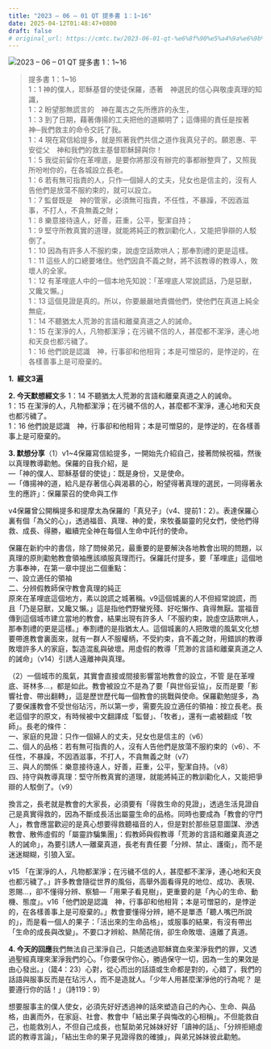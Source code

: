 ```yaml
---
title: "2023 – 06 – 01 QT 提多書 1：1~16"
date: 2025-04-12T01:48:47+0800
draft: false
# original_url: https://cmtc.tw/2023-06-01-qt-%e6%8f%90%e5%a4%9a%e6%9b%b8-1%ef%bc%9a116
---
```


![2023 – 06 – 01 QT 提多書 1：1~16](/images/qt.jpg  "2023 – 06 – 01 QT 提多書 1：1~16")

> 提多書 1：1~16  
> 1：1 神的僕人，耶穌基督的使徒保羅，憑著　神選民的信心與敬虔真理的知識，  
> 1：2 盼望那無謊言的　神在萬古之先所應許的永生，  
> 1：3 到了日期，藉著傳揚的工夫把他的道顯明了；這傳揚的責任是按著　神─我們救主的命令交託了我。  
> 1：4 現在寫信給提多，就是照著我們共信之道作我真兒子的。願恩惠、平安從父　神和我們的救主基督耶穌歸與你！  
> 1：5 我從前留你在革哩底，是要你將那沒有辦完的事都辦整齊了，又照我所吩咐你的，在各城設立長老。  
> 1：6 若有無可指責的人，只作一個婦人的丈夫，兒女也是信主的，沒有人告他們是放蕩不服約束的，就可以設立。  
> 1：7 監督既是　神的管家，必須無可指責，不任性，不暴躁，不因酒滋事，不打人，不貪無義之財；  
> 1：8 樂意接待遠人，好善，莊重，公平，聖潔自持；  
> 1：9 堅守所教真實的道理，就能將純正的教訓勸化人，又能把爭辯的人駁倒了。  
> 1：10 因為有許多人不服約束，說虛空話欺哄人；那奉割禮的更是這樣。  
> 1：11 這些人的口總要堵住。他們因貪不義之財，將不該教導的教導人，敗壞人的全家。  
> 1：12 有革哩底人中的一個本地先知說：「革哩底人常說謊話，乃是惡獸，又饞又懶。」  
> 1：13 這個見證是真的。所以，你要嚴嚴地責備他們，使他們在真道上純全無疵，  
> 1：14 不聽猶太人荒渺的言語和離棄真道之人的誡命。  
> 1：15 在潔淨的人，凡物都潔淨；在污穢不信的人，甚麼都不潔淨，連心地和天良也都污穢了。  
> 1：16 他們說是認識　神，行事卻和他相背；本是可憎惡的，是悖逆的，在各樣善事上是可廢棄的。

**1.  經文3遍**

**2. 今天默想經文**多 1：14 不聽猶太人荒渺的言語和離棄真道之人的誡命。  
1：15 在潔淨的人，凡物都潔淨；在污穢不信的人，甚麼都不潔淨，連心地和天良也都污穢了。  
1：16 他們說是認識　神，行事卻和他相背；本是可憎惡的，是悖逆的，在各樣善事上是可廢棄的。

**3. 默想分享**（1）v1~4保羅寫信給提多，一開始先介紹自己，接著問候祝福，然後以真理教導勸勉。保羅的自我介紹，是  
—「神的僕人、耶穌基督的使徒」：既是身份，又是使命。  
—「傳揚神的道，給凡是存著信心與渴慕的心，盼望得著真理的選民，一同得著永生的應許」：保羅蒙召的使命與工作

v4保羅曾公開稱提多和提摩太為保羅的「真兒子」（v4、提前1：2）。表達保羅心裏有個「為父的心」，透過福音、真理、神的愛，來牧養屬靈的兒女們，使他們得救、成長、得勝，繼續完全神在每個人生命中託付的使命。

保羅在新約中的書信，除了問候弟兄，最重要的是要解決各地教會出現的問題，以真理的原則勸勉教會領袖應該順服真理而行。保羅託付提多，要「革哩底」這個地方事奉神，在第一章中提出二個重點：  
一、設立適任的領袖  
二、分辨假教師保守教會真理的純正  
原來在革哩底這個地方，素以說謊之城著稱。v9這個城裏的人不但經常說謊，而且「乃是惡獸，又饞又懶。」這是指他們野蠻兇殘、好吃懶作、貪得無厭。當福音傳到這個城市建立當地的教會，結果出現有許多人「不服約束，說虛空話欺哄人，那奉割禮的更是這樣。」奉割禮的是指猶太人。這個城裏的人把敗壞的風氣文化想要帶進教會裏面來，就有一群人不服權柄，不受約束，貪不義之財，用錯誤的教導敗壞許多人的家庭，製造混亂與破壞。用虛假的教導「荒渺的言語和離棄真道之人的誡命」（v14）引誘人遠離神與真理。

（2）一個城市的風氣，其實會直接或間接影響當地教會的設立，不管 是在革哩底、哥林多…，都是如此。教會被設立不是為了要「與世俗妥協」，反而是要「影響社會、帶出翻轉」，這是歷世歷代每一個教會的挑戰與使命。保羅勸勉提多，為了要保護教會不受世俗玷污，所以第一步，需要先設立適任的領袖：按立長老。長老這個字的原文，有時候被中文翻譯成「監督」、「牧者」，還有一處被翻成「牧師」。長老的條件：  
一、家庭的見證：只作一個婦人的丈夫，兒女也是信主的（v6）  
二、個人的品格：若有無可指責的人，沒有人告他們是放蕩不服約束的（v6）、不任性，不暴躁，不因酒滋事，不打人，不貪無義之財（v7）  
三、與人的關係：樂意接待遠人，好善，莊重，公平，聖潔自持。（v8）  
四、持守與教導真理：堅守所教真實的道理，就能將純正的教訓勸化人，又能把爭辯的人駁倒了。（v9）

換言之，長老就是教會的大家長，必須要有「得救生命的見證」，透過生活見證自己是真實得救的，因為不斷成長活出屬靈生命的品格。同時也要成為「教會的守門人」，教會應當歡迎的是真心想要得救聽福音的人，但是對於那些惡意圖謀、滲透教會、散佈虛假的「屬靈詐騙集團」：假教師與假教導「荒渺的言語和離棄真道之人的誡命」，為要引誘人—離棄真道，長老有責任要「分辨、禁止、護衛」，而不是迷迷糊糊，引狼入室。

v15 「在潔淨的人，凡物都潔淨；在污穢不信的人，甚麼都不潔淨，連心地和天良也都污穢了。」許多教會隨從世界的風俗，高舉外面看得見的地位、成功、表現、恩賜…，卻不懂得分辨、察驗—「用果子看見樹」，更重要的是「內心的生命、動機、態度」。v16「他們說是認識　神，行事卻和他相背；本是可憎惡的，是悖逆的，在各樣善事上是可廢棄的。」教會要懂得分辨，絕不是單憑「聽人嘴巴所說的」，而是看一個人的果子：「活出來的生命品格」，或服事的結果，有沒有帶出「生命的成長與改變」。不要口才辨給、熱鬧花俏，卻生命敗壞、遠離了真道。

**4. 今天的回應**我們無法自己潔淨自己，只能透過耶穌寶血來潔淨我們的罪，又透過聖經真理來潔淨我們的心。「你要保守你心，勝過保守一切，因為一生的果效是由心發出。」（箴4：23）心對，從心而出的話語或生命都是對的，心錯了，我們的話語與服事反而是在玷污人，而不是造就人。「少年人用甚麼潔淨他的行為呢？ 是要遵行你的話！」（詩119：9）

想要服事主的僕人使女，必須先好好透過神的話來塑造自己的內心、生命、與品格，由裏而外，在家庭、社會、教會中「結出果子與悔改的心相稱」。不但能救自己，也能救別人，不但自己成長，也幫助弟兄姊妹好好「讀神的話」、「分辨拒絕虛謊的教導言論」，「結出生命的果子見證得救的確據」，與弟兄姊妹彼此勸勉。